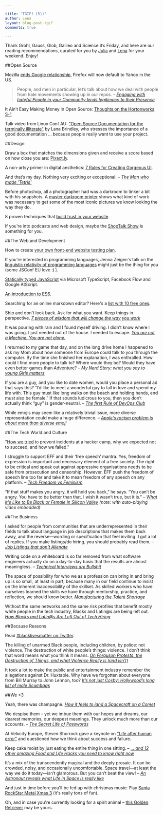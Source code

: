 ```yaml
---

title: 'TGIF! (51)'
author: Lena
layout: blog-post-tgif
comments: true

---
```



Thank Grohl, Gauss, Glob, Galileo and Science it’s Friday, and here are our reading recommendations, curated for you by [Julia](http://twitter.com/juschm) and [Lena](http://twitter.com/lrnrd) for your weekend. Enjoy!


##Open Source

Mozilla [ends Google relationship](http://arstechnica.com/information-technology/2014/11/mozilla-ends-google-relationship-firefox-will-now-default-to-yahoo/), Firefox will now default to Yahoo in the US.

>People, and men in particular, let’s talk about how we deal with people from hate movements showing up in our repos. –
<cite>[Engaging with hateful People in your Community lends legitimacy to their Presence](http://writing.jan.io/2014/11/21/hateful-people.html)</cite>

It Ain’t Easy Making Money in Open Source: [Thoughts on the Hortonworks S-1](http://kellblog.com/2014/11/18/it-aint-easy-making-money-in-open-source-thoughts-on-the-hortonworks-s-1)

Talk video from Linux Conf AU: ["Open Source Documentation for the terminally illiterate"](https://www.youtube.com/watch?v=25ubhjD1XV4) by Lana Brindley, who stresses the importance of a good documentation … because people really want to use your project.

##Design

Draw a box that matches the dimensions given and receive a score based on how close you are: [Pixact.ly](http://pixact.ly/).

A non-artsy primer in digital aesthetics: [7 Rules for Creating Gorgeous UI](https://medium.com/@erikdkennedy/7-rules-for-creating-gorgeous-ui-part-1-559d4e805cda).

>
And that’s my day. Nothing very exciting or exceptional. –
<cite>[The Man who made 'Tetris'](http://motherboard.vice.com/read/the-man-who-made-tetris)</cite>

Before photoshop, all a photographer had was a darkroom to tinker a bit with his snapshots. A [master darkroom printer](http://petapixel.com/2013/09/12/marked-photographs-show-iconic-prints-edited-darkroom/) shows what kind of work was necessary to get some of the most iconic pictures we know looking the way they do.

8 proven techniques that [build trust in your website](http://www.webdesignerdepot.com/2014/11/8-proven-techniques-that-build-trust-in-your-website/).

If you're into podcasts and web design, maybe the [ShopTalk Show](http://shoptalkshow.com) is something for you.

##The Web and Development

How to create [your own front-end website testing plan](http://www.smashingmagazine.com/2014/11/24/how-to-create-your-own-front-end-website-testing-plan/).

If you're interested in programming languages, Jenna Zeigen's talk on the [linguistic relativity of programming languages](https://www.youtube.com/watch?v=tNylHHf2uJk) might just be the thing for you (some JSConf EU love :) ).

[Statically typed JavaScript](http://www.2ality.com/2014/10/typed-javascript.html) via Microsoft TypeScript, Facebook Flow and Google AtScript.

[An introduction to ES6](http://javascriptplayground.com/blog/2014/10/es6-introduction/).

Searching for an online markdown editor? Here's a [list with 10 free ones](http://sixrevisions.com/tools/online-markdown-editors/).

>
Ship and don't look back. Ask for what you want. Keep things in perspective.
<cite>[7 pieces of wisdom that will change the way you work](http://99u.com/articles/34649/7-pieces-of-wisdom-that-will-change-the-way-you-work)

>
It was pouring with rain and I found myself driving. I didn’t know where I was going. I just needed out of the house. I needed to escape.
<cite>[You are not a Machine. You are not alone.](http://www.smashingmagazine.com/2014/10/27/you-are-not-a-machine-you-are-not-alone/)</cite>

>
I returned to my game that day, and on the long drive home I happened to ask my Mom about how someone from Europe could talk to you through the computer. By the time she finished her explanation, I was enthralled. How could I find more people to talk to? Where would they be? Would they have even better games than Adventure? –
<cite>[My Nerd Story: what you say to young Girls matters](https://www.linux.com/community/blogs/127-personal/758147-my-nerd-story-what-you-say-to-young-girls-matters?utm_content=buffer139d3&utm_medium=social&utm_source=twitter.com&utm_campaign=buffer)

>
If you are a guy, and you like to date women, would you place a personal ad that says this? “I’d like to meet a wonderful guy to fall in love and spend my life with. This guy must like long walks on the beach and holding hands, and must also be female.” If that sounds ludicrous to you, then you don’t actually think “guy” is gender-neutral. –
<cite>[The first Rule of DevOps Club](http://bridgetkromhout.com/blog/2014/11/03/the-first-rule-of-devops-club/)</cite>

>
While emojis may seem like a relatively trivial issue, more diverse representation could make a huge difference. –
<cite>[Apple's racism problem is about more than diverse emoji](http://www.dailydot.com/opinion/diverse-emoji-apple-update/)</cite>

##The Tech World and Culture

"[How we tried](http://milenapopova.eu/2014/11/guest-post-how-we-tried-to-prevent-incidents-at-a-hacker-camp-why-we-expected-not-to-succeed-and-how.html) to prevent incidents at a hacker camp, why we expected not to succeed, and how we failed."

>
I struggle to support EFF and their ‘free speech’ mantra. Yes, freedom of expression is important and necessary element of a free society. The right to be critical and speak out against oppressive organisations needs to be safe from prosecution and censorship. However, EFF push the freedom of speech line too far and take it to mean freedom of any speech on any platform. –
<cite>[Tech Freedom vs Feminism](http://ontheleftnz.com/2014/11/19/tech-freedom-vs-feminism/)</cite>

>
“If that stuff makes you angry, it will hold you back,” he says. “You can’t be angry. You have to be better than that. I wish it wasn’t true, but it is.” –
<cite>[What it's Like to Be Black or Female in Silicon Valley](http://www.bloomberg.com/news/2014-11-13/code-of-silicon-valley-minority-you-can-t-be-angry-.html) (note: with auto-playing video embedded)</cite>

##The Business

>
I asked for people from communities that are underrepresented in their fields to talk about language in job descriptions that makes them back away, and the reverse—wording or specification that feel inviting. I got a lot of replies. If you make listings/do hiring, you should probably read them. –
<cite>[Job Listings that don't Alienate](https://storify.com/kissane/job-listings-that-don-t-alienate)</cite>

>
Writing code on a whiteboard is so far removed from what software engineers actually do on a day-to-day basis that the results are almost meaningless. –
<cite>[Technical Interviews are Bullshit](https://modelviewculture.com/pieces/technical-interviews-are-bullshit)</cite>

>
The space of possibility for who we as a profession can bring in and bring up is so small, at least in part, because many in our field continue to insist on the inherent inaccessibility of the skillset. As skilled workers who have ourselves learned the skills we have through mentorship, practice, and reflection, we should know better.
<cite>[Manufacturing the Talent Shortage](https://modelviewculture.com/pieces/manufacturing-the-talent-shortage)</cite>

>
Without the same networks and the same risk profiles that benefit mostly white people in the tech industry, Blacks and Latin@s are being left out.
<cite>[How Blacks and Latin@s Are Left Out of Tech Hiring](https://modelviewculture.com/pieces/how-blacks-and-latinos-are-left-out-of-tech-hiring)</cite>

##Because Reasons

Read [#blacklivesmatter on Twitter](https://twitter.com/search?q=%23BlackLivesMatter&src=tyah).

>
The killing of unarmed Black people, including children, by police: not violence. The destruction of white people’s things: violence. I don’t think that word means what you think it means.
<cite>[On Ferguson Protests, the Destruction of Things, and what Violence Really is (and isn’t)](http://www.blackgirldangerous.org/2014/11/ferguson-destruction-violence-really-isnt/)</cite>

>
It took a lot to make the public and entertainment industry remember the allegations against Dr. Huxtable. Why have we forgotten about everyone from Bill Murray to John Lennon, too?
<cite>[It’s not just Cosby: Hollywood’s long list of male Scumbags](http://www.thedailybeast.com/articles/2014/11/19/it-s-not-just-cosby-hollywood-s-long-list-of-male-scumbags.html)</cite>


##We <3

>
Yeah, there was champagne.
<cite>[How it feels to land a Spacecraft on a Comet](http://op-talk.blogs.nytimes.com/2014/11/17/how-it-feels-to-land-a-spacecraft-on-a-comet/?ref=opinion&_r=0)</cite>

>
We despise them – yet we imbue them with our hopes and dreams, our dearest memories, our deepest meanings. They unlock much more than our accounts. –
<cite>[The Secret Life of Passwords](http://www.nytimes.com/2014/11/19/magazine/the-secret-life-of-passwords.html)

At Velocity Europe, Steven Shorrock gave a keynote on ["Life after human error"](https://www.youtube.com/watch?v=STU3Or6ZU60) and questioned how we think about success and failure.

>
Keep cake moist by just eating the entire thing in one sitting. –
<cite>[… and 12 other amazing Food and Life Hacks you need to know right now](http://www.offthemeathook.com/2014/11/17/hacks-13-amazing-food-and-life-hacks-you-need-to-know-right-now/)</cite>

>
It’s a mix of the transcendently magical and the deeply prosaic. It can be crowded, noisy, and occasionally uncomfortable. Space travel—at least the way we do it today—isn’t glamorous. But you can’t beat the view! –
<cite>[An Astronaut reveals what Life in Space is really like](http://www.wired.com/2014/11/marsha-ivins)</cite>

And just in time before you'll be fed up with christmas music: Play [Santa RockStar Metal Xmas 3](http://www.kongregate.com/games/deface/santa-rockstar-metal-xmas-3) (it's really tons of fun).

Oh, and in case you're currently looking for a spirit animal – [this Golden Retriever](http://www.nytimes.com/2014/11/19/magazine/the-secret-life-of-passwords.html) may be yours.
